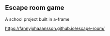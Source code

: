 <h2> Escape room game</h2> 
<p> A school project built in a-frame </p>

https://fannyjohaaansson.github.io/escape-room/
